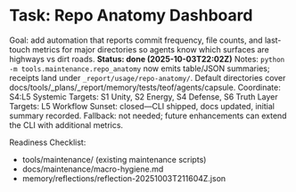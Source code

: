 # Task: Repo Anatomy Dashboard
Goal: add automation that reports commit frequency, file counts, and last-touch metrics for major directories so agents know which surfaces are highways vs dirt roads. **Status: done (2025-10-03T22:02Z)**
Notes: `python -m tools.maintenance.repo_anatomy` now emits table/JSON summaries; receipts land under `_report/usage/repo-anatomy/`. Default directories cover docs/tools/_plans/_report/memory/tests/teof/agents/capsule.
Coordinate: S4:L5
Systemic Targets: S1 Unity, S2 Energy, S4 Defense, S6 Truth
Layer Targets: L5 Workflow
Sunset: closed—CLI shipped, docs updated, initial summary recorded.
Fallback: not needed; future enhancements can extend the CLI with additional metrics.

Readiness Checklist:
- tools/maintenance/ (existing maintenance scripts)
- docs/maintenance/macro-hygiene.md
- memory/reflections/reflection-20251003T211604Z.json
